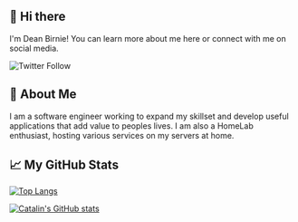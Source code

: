 ## 👋 Hi there  
<!--
**deanbirnie/deanbirnie** is a ✨ _special_ ✨ repository because its `README.md` (this file) appears on your GitHub profile.
-->
 I'm Dean Birnie! You can learn more about me here or connect with me on social media.
 
![Twitter Follow](https://img.shields.io/twitter/follow/DeanBirnie_tech?logoColor=white)

##  &#x1F4D6; About Me
I am a software engineer working to expand my skillset and develop useful applications that add value to peoples lives. I am also a HomeLab enthusiast, hosting various services on my servers at home.

## &#x1f4c8; My GitHub Stats

[![Top  Langs](https://github-readme-stats.vercel.app/api/top-langs/?username=deanbirnie&hide=java,html,css&theme=radical)](https://github.com/deanbirnie/)

[![Catalin's  GitHub  stats](https://github-readme-stats.vercel.app/api?username=deanbirnie&theme=radical)](https://github.com/deanbirnie/)
